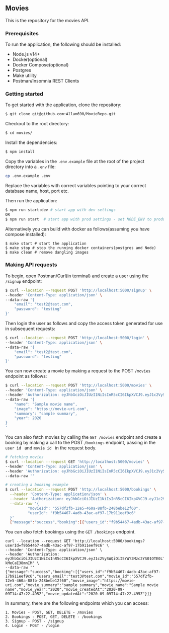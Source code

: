 ## Movies

This is the repository for the movies API. 

### Prerequisites
To run the application, the following should be installed:

- Node.js v14+
- Docker(optional)
- Docker Compose(optional)
- Postgres
- Make utility
- Postman/Insomnia REST Clients

### Getting started
To get started with the application, clone the repository:

```bash
$ git clone git@github.com:Allan690/MovieRepo.git
```

Checkout to the root directory:

```bash
$ cd movies/
```
Install the dependencies:

```bash
$ npm install
```

Copy the variables in the `.env.example` file at the root of the project directory into a `.env` file:

```bash
cp .env.example .env
```

Replace the variables with correct variables pointing to your correct database name, host, port etc.

Then run the application:

```bash
$ npm run start:dev # start app with dev settings
OR 
$ npm run start  # start app with prod settings - set NODE_ENV to production before running this
```

Alternatively you can build with docker as follows(assuming you have compose installed):

```
$ make start # start the application
$ make stop # stop the running docker containers(postgres and Node)
$ make clean # remove dangling images
```

### Making API requests
To begin, open Postman/Curl(in terminal) and create a user using the `/signup` endpoint:

```bash
$ curl --location --request POST 'http://localhost:5000/signup' \
--header 'Content-Type: application/json' \
--data-raw '{
	"email": "test2@test.com",
	"password": "testing"
}'
```
Then login the user as follows and copy the access token generated for use in subsequent requests:

```bash
$ curl --location --request POST 'http://localhost:5000/login' \
--header 'Content-Type: application/json' \
--data-raw '{
	"email": "test2@test.com",
	"password": "testing"
}'
```

You can now create a movie by making a request to the POST `/movies` endpoint as follows:

```bash
$ curl --location --request POST 'http://localhost:5000/movies' \
--header 'Content-Type: application/json' \
--header 'Authorization: eyJhbGciOiJIUzI1NiIsInR5cCI6IkpXVCJ9.eyJ1c2VySWQiOiI5YWY2Mzc2YS01OTE0LTQ2MDMtODNiYS0wNjUzN2FhMzgzZjkiLCJlbWFpbCI6InRlc3QyQHRlc3QuY29tIiwiaWF0IjoxNTk5NjYyMDM4LCJleHAiOjE1OTk2NjkyMzh9.SrHuJFvcHl4nZHO1JNMp0a2avSLYp4-kMeCaE38mnIM' \
--data-raw '{
	"name": "Sample movie name",
	"image": "https://movie-uri.com",
	"summary": "sample summary",
	"year": 2020
}
'
```

You can also fetch movies by calling the `GET /movies` endpoint and create a booking by making a call to the POST `/bookings` endpoint, passing in the `user id ` and `movie id ` in the request body.

``` bash
# fetching movies
$ curl --location --request GET 'http://localhost:5000/movies' \
--header 'Content-Type: application/json' \
--header 'Authorization: eyJhbGciOiJIUzI1NiIsInR5cCI6IkpXVCJ9.eyJ1c2VySWQiOiI5YWY2Mzc2YS01OTE0LTQ2MDMtODNiYS0wNjUzN2FhMzgzZjkiLCJlbWFpbCI6InRlc3QyQHRlc3QuY29tIiwiaWF0IjoxNTk5NjYyMDM4LCJleHAiOjE1OTk2NjkyMzh9.SrHuJFvcHl4nZHO1JNMp0a2avSLYp4-kMeCaE38mnIM' \
--data-raw ''

# creating a booking example
$ curl --location --request POST 'http://localhost:5000/bookings' \
  --header 'Content-Type: application/json' \
  --header 'Authorization: eyJhbGciOiJIUzI1NiIsInR5cCI6IkpXVCJ9.eyJ1c2VySWQiOiI5YWY2Mzc2YS01OTE0LTQ2MDMtODNiYS0wNjUzN2FhMzgzZjkiLCJlbWFpbCI6InRlc3QyQHRlc3QuY29tIiwiaWF0IjoxNTk5NjYyMDM4LCJleHAiOjE1OTk2NjkyMzh9.SrHuJFvcHl4nZHO1JNMp0a2avSLYp4-kMeCaE38mnIM' \
  --data-raw '{
          "movieId": "557df2fb-12e5-460a-88fb-248bebe12f60",
          "userId": "f9b54467-4adb-43ac-af97-17b911eef9c6"
  }'
  {"message":"success","booking":[{"users_id":"f9b54467-4adb-43ac-af97-17b911eef9c6","users_email":"test3@test.com","movie_id":"557df2fb-12e5-460a-88fb-248bebe12f60","movie_image":"https://movie-uri.com","movie_summary":"sample summary","movie_name":"Sample movie name","movie_year":"2020","movie_createdAt":"2020-09-09T14:47:22.495Z","movie_updatedAt":"2020-09-09T14:47:22.495Z"}]}%
```

You can also fetch bookings using the `GET /bookings` endpoint.

```
curl --location --request GET 'http://localhost:5000/bookings?userId=f9b54467-4adb-43ac-af97-17b911eef9c6' \
--header 'Content-Type: application/json' \
--header 'Authorization: eyJhbGciOiJIUzI1NiIsInR5cCI6IkpXVCJ9.eyJ1c2VySWQiOiI5YWY2Mzc2YS01OTE0LTQ2MDMtODNiYS0wNjUzN2FhMzgzZjkiLCJlbWFpbCI6InRlc3QyQHRlc3QuY29tIiwiaWF0IjoxNTk5NjYyMDM4LCJleHAiOjE1OTk2NjkyMzh9.SrHuJFvcHl4nZHO1JNMp0a2avSLYp4-kMeCaE38mnIM' \
--data-raw ''
{"message":"success","booking":[{"users_id":"f9b54467-4adb-43ac-af97-17b911eef9c6","users_email":"test3@test.com","movie_id":"557df2fb-12e5-460a-88fb-248bebe12f60","movie_image":"https://movie-uri.com","movie_summary":"sample summary","movie_name":"Sample movie name","movie_year":"2020","movie_createdAt":"2020-09-09T14:47:22.495Z","movie_updatedAt":"2020-09-09T14:47:22.495Z"}]}
```

In summary, there are the following endpoints which you can access:

```
1. Movies - POST, GET, DELETE - /movies
2. Bookings - POST, GET, DELETE - /bookings
3. Signup - POST - /signup
4. Login - POST - /login
```

